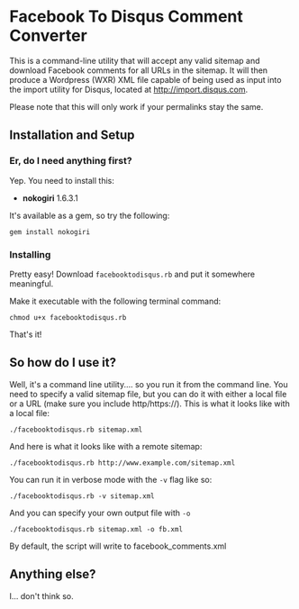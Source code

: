# Facebook To Disqus Comment Converter
This is a command-line utility that will accept any valid sitemap and download Facebook comments for all URLs in the sitemap. It will then produce a Wordpress  (WXR) XML file capable of being used as input into the import utility for Disqus, located at http://import.disqus.com.

Please note that this will only work if your permalinks stay the same.

## Installation and Setup
### Er, do I need anything first?
Yep. You need to install this:

 - **nokogiri** 1.6.3.1

It's available as a gem, so try the following:

```
gem install nokogiri
```

### Installing
Pretty easy! Download `facebooktodisqus.rb` and put it somewhere meaningful.

Make it executable with the following terminal command:

```
chmod u+x facebooktodisqus.rb
```

That's it!

## So how do I use it?
Well, it's a command line utility.... so you run it from the command line. You need to specify a valid sitemap file, but you can do it with either a local file or a URL (make sure you include http/https://). This is what it looks like with a local file:

```
./facebooktodisqus.rb sitemap.xml
```

And here is what it looks like with a remote sitemap:

```
./facebooktodisqus.rb http://www.example.com/sitemap.xml
```

You can run it in verbose mode with the `-v` flag like so:

```
./facebooktodisqus.rb -v sitemap.xml
```

And you can specify your own output file with `-o`

```
./facebooktodisqus.rb sitemap.xml -o fb.xml
```

By default, the script will write to facebook_comments.xml

## Anything else?
I... don't think so.
